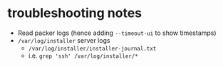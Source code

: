 # troubleshooting notes

- Read packer logs (hence adding `--timeout-ui` to show timestamps)
- `/var/log/installer` server logs
  - `/var/log/installer/installer-journal.txt`
  - i.e. `grep 'ssh' /var/log/installer/*`
